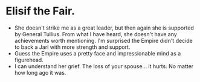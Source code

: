 # Elisif the Fair.

- She doesn't strike me as a great leader, but then again she is supported by General Tullius. From what I have heard, she doesn't have any achievements worth mentioning. I'm surprised the Empire didn't decide to back a Jarl with more strength and support.
- Guess the Empire uses a pretty face and impressionable mind as a figurehead.
- I can understand her grief. The loss of your spouse... it hurts. No matter how long ago it was.
